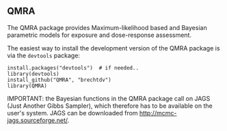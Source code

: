 ## QMRA

The QMRA package provides Maximum-likelihood based and Bayesian parametric models for exposure and dose-response assessment.

The easiest way to install the development version of the QMRA package is via the `devtools` package:

    install.packages("devtools")  # if needed..
    library(devtools)
    install_github("QMRA", "brechtdv")
	library(QMRA)

IMPORTANT: the Bayesian functions in the QMRA package call on JAGS (Just Another Gibbs Sampler), which therefore has to be available on the user's system. JAGS can be downloaded from http://mcmc-jags.sourceforge.net/.